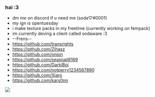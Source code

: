 ### hai :3
- dm me on discord if u need me (soda♡#0001)
- my ign is opentuesday
- i make texture packs in my freetime (currently working on fempack)
- im currently deving a client called sodaware :3 
- --Frens--
- https://github.com/transrights
- https://github.com/Zihasz
- https://github.com/onion
- https://github.com/seasnail8169
- https://github.com/DarkiBoi
- https://github.com/notperry1234567890
- https://github.com/Xiaro
- https://github.com/kars0nn

![](https://komarev.com/ghpvc/?username=cs0daa&label=profile+views)
